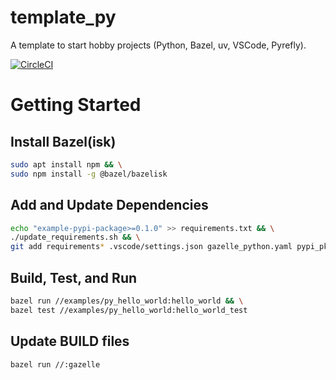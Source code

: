 # template_py

A template to start hobby projects (Python, Bazel, uv, VSCode, Pyrefly).

[![CircleCI](https://dl.circleci.com/status-badge/img/circleci/MoqoviNBD61M3rSAe4Bj3m/AuCfEk66ESdUMz8A135Wdf/tree/main.svg?style=svg)](https://dl.circleci.com/status-badge/redirect/circleci/MoqoviNBD61M3rSAe4Bj3m/AuCfEk66ESdUMz8A135Wdf/tree/main)

# Getting Started
## Install Bazel(isk)
```bash
sudo apt install npm && \
sudo npm install -g @bazel/bazelisk
```

## Add and Update Dependencies
```bash
echo "example-pypi-package>=0.1.0" >> requirements.txt && \
./update_requirements.sh && \
git add requirements* .vscode/settings.json gazelle_python.yaml pypi_pkgs_lock.bzl
```

## Build, Test, and Run
```bash
bazel run //examples/py_hello_world:hello_world && \
bazel test //examples/py_hello_world:hello_world_test
```

## Update BUILD files
```bash
bazel run //:gazelle
```
